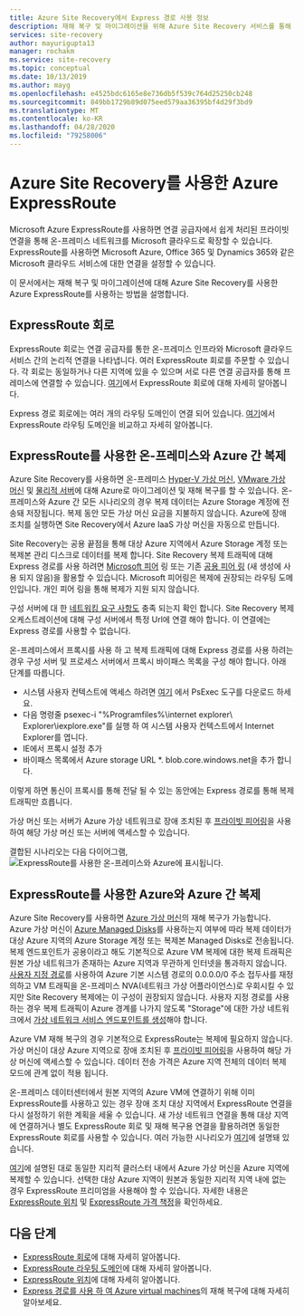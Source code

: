 ```yaml
---
title: Azure Site Recovery에서 Express 경로 사용 정보
description: 재해 복구 및 마이그레이션을 위해 Azure Site Recovery 서비스를 통해 Azure ExpressRoute를 사용하는 방법을 설명합니다.
services: site-recovery
author: mayurigupta13
manager: rochakm
ms.service: site-recovery
ms.topic: conceptual
ms.date: 10/13/2019
ms.author: mayg
ms.openlocfilehash: e4525bdc6165e8e736db5f539c764d25250cb248
ms.sourcegitcommit: 849bb1729b89d075eed579aa36395bf4d29f3bd9
ms.translationtype: MT
ms.contentlocale: ko-KR
ms.lasthandoff: 04/28/2020
ms.locfileid: "79258006"
---
```

# <a name="azure-expressroute-with-azure-site-recovery"></a>Azure Site Recovery를 사용한 Azure ExpressRoute

Microsoft Azure ExpressRoute를 사용하면 연결 공급자에서 쉽게 처리된 프라이빗 연결을 통해 온-프레미스 네트워크를 Microsoft 클라우드로 확장할 수 있습니다. ExpressRoute를 사용하면 Microsoft Azure, Office 365 및 Dynamics 365와 같은 Microsoft 클라우드 서비스에 대한 연결을 설정할 수 있습니다.

이 문서에서는 재해 복구 및 마이그레이션에 대해 Azure Site Recovery를 사용한 Azure ExpressRoute를 사용하는 방법을 설명합니다.

## <a name="expressroute-circuits"></a>ExpressRoute 회로

ExpressRoute 회로는 연결 공급자를 통한 온-프레미스 인프라와 Microsoft 클라우드 서비스 간의 논리적 연결을 나타냅니다. 여러 ExpressRoute 회로를 주문할 수 있습니다. 각 회로는 동일하거나 다른 지역에 있을 수 있으며 서로 다른 연결 공급자를 통해 프레미스에 연결할 수 있습니다. [여기](../expressroute/expressroute-circuit-peerings.md)에서 ExpressRoute 회로에 대해 자세히 알아봅니다.

Express 경로 회로에는 여러 개의 라우팅 도메인이 연결 되어 있습니다. [여기](../expressroute/expressroute-circuit-peerings.md#peeringcompare)에서 ExpressRoute 라우팅 도메인을 비교하고 자세히 알아봅니다.

## <a name="on-premises-to-azure-replication-with-expressroute"></a>ExpressRoute를 사용한 온-프레미스와 Azure 간 복제

Azure Site Recovery를 사용하면 온-프레미스 [Hyper-V 가상 머신](hyper-v-azure-architecture.md), [VMware 가상 머신](vmware-azure-architecture.md) 및 [물리적 서버](physical-azure-architecture.md)에 대해 Azure로 마이그레이션 및 재해 복구를 할 수 있습니다. 온-프레미스와 Azure 간 모든 시나리오의 경우 복제 데이터는 Azure Storage 계정에 전송돼 저장됩니다. 복제 동안 모든 가상 머신 요금을 지불하지 않습니다. Azure에 장애 조치를 실행하면 Site Recovery에서 Azure IaaS 가상 머신을 자동으로 만듭니다.

Site Recovery는 공용 끝점을 통해 대상 Azure 지역에서 Azure Storage 계정 또는 복제본 관리 디스크로 데이터를 복제 합니다. Site Recovery 복제 트래픽에 대해 Express 경로를 사용 하려면 [Microsoft 피어](../expressroute/expressroute-circuit-peerings.md#microsoftpeering) 링 또는 기존 [공용 피어 링](../expressroute/about-public-peering.md) (새 생성에 사용 되지 않음)을 활용할 수 있습니다. Microsoft 피어링은 복제에 권장되는 라우팅 도메인입니다. 개인 피어 링을 통해 복제가 지원 되지 않습니다.

구성 서버에 대 한 [네트워킹 요구 사항도](vmware-azure-configuration-server-requirements.md#network-requirements) 충족 되는지 확인 합니다. Site Recovery 복제 오케스트레이션에 대해 구성 서버에서 특정 Url에 연결 해야 합니다. 이 연결에는 Express 경로를 사용할 수 없습니다. 

온-프레미스에서 프록시를 사용 하 고 복제 트래픽에 대해 Express 경로를 사용 하려는 경우 구성 서버 및 프로세스 서버에서 프록시 바이패스 목록을 구성 해야 합니다. 아래 단계를 따릅니다.

- 시스템 사용자 컨텍스트에 액세스 하려면 [여기](https://aka.ms/PsExec) 에서 PsExec 도구를 다운로드 하세요.
- 다음 명령줄 psexec-i "%Programfiles%\internet explorer\ Explorer\iexplore.exe"를 실행 하 여 시스템 사용자 컨텍스트에서 Internet Explorer를 엽니다.
- IE에서 프록시 설정 추가
- 바이패스 목록에서 Azure storage URL *. blob.core.windows.net을 추가 합니다.

이렇게 하면 통신이 프록시를 통해 전달 될 수 있는 동안에는 Express 경로를 통해 복제 트래픽만 흐릅니다.

가상 머신 또는 서버가 Azure 가상 네트워크로 장애 조치된 후 [프라이빗 피어링](../expressroute/expressroute-circuit-peerings.md#privatepeering)을 사용하여 해당 가상 머신 또는 서버에 액세스할 수 있습니다. 

결합된 시나리오는 다음 다이어그램, ![ExpressRoute를 사용한 온-프레미스와 Azure](./media/concepts-expressroute-with-site-recovery/site-recovery-with-expressroute.png)에 표시됩니다.

## <a name="azure-to-azure-replication-with-expressroute"></a>ExpressRoute를 사용한 Azure와 Azure 간 복제

Azure Site Recovery를 사용하면 [Azure 가상 머신](azure-to-azure-architecture.md)의 재해 복구가 가능합니다. Azure 가상 머신이 [Azure Managed Disks](../virtual-machines/windows/managed-disks-overview.md)를 사용하는지 여부에 따라 복제 데이터가 대상 Azure 지역의 Azure Storage 계정 또는 복제본 Managed Disks로 전송됩니다. 복제 엔드포인트가 공용이라고 해도 기본적으로 Azure VM 복제에 대한 복제 트래픽은 원본 가상 네트워크가 존재하는 Azure 지역과 무관하게 인터넷을 통과하지 않습니다. [사용자 지정 경로](../virtual-network/virtual-networks-udr-overview.md#custom-routes)를 사용하여 Azure 기본 시스템 경로의 0.0.0.0/0 주소 접두사를 재정의하고 VM 트래픽을 온-프레미스 NVA(네트워크 가상 어플라이언스)로 우회시킬 수 있지만 Site Recovery 복제에는 이 구성이 권장되지 않습니다. 사용자 지정 경로를 사용하는 경우 복제 트래픽이 Azure 경계를 나가지 않도록 "Storage"에 대한 가상 네트워크에서 [가상 네트워크 서비스 엔드포인트를 생성](azure-to-azure-about-networking.md#create-network-service-endpoint-for-storage)해야 합니다.

Azure VM 재해 복구의 경우 기본적으로 ExpressRoute는 복제에 필요하지 않습니다. 가상 머신이 대상 Azure 지역으로 장애 조치된 후 [프라이빗 피어링](../expressroute/expressroute-circuit-peerings.md#privatepeering)을 사용하여 해당 가상 머신에 액세스할 수 있습니다. 데이터 전송 가격은 Azure 지역 전체의 데이터 복제 모드에 관계 없이 적용 됩니다.

온-프레미스 데이터센터에서 원본 지역의 Azure VM에 연결하기 위해 이미 ExpressRoute를 사용하고 있는 경우 장애 조치 대상 지역에서 ExpressRoute 연결을 다시 설정하기 위한 계획을 세울 수 있습니다. 새 가상 네트워크 연결을 통해 대상 지역에 연결하거나 별도 ExpressRoute 회로 및 재해 복구용 연결을 활용하려면 동일한 ExpressRoute 회로를 사용할 수 있습니다. 여러 가능한 시나리오가 [여기](azure-vm-disaster-recovery-with-expressroute.md#fail-over-azure-vms-when-using-expressroute)에 설명돼 있습니다.

[여기](../site-recovery/azure-to-azure-support-matrix.md#region-support)에 설명된 대로 동일한 지리적 클러스터 내에서 Azure 가상 머신을 Azure 지역에 복제할 수 있습니다. 선택한 대상 Azure 지역이 원본과 동일한 지리적 지역 내에 없는 경우 ExpressRoute 프리미엄을 사용해야 할 수 있습니다. 자세한 내용은 [ExpressRoute 위치](../expressroute/expressroute-locations.md) 및 [ExpressRoute 가격 책정](https://azure.microsoft.com/pricing/details/expressroute/)을 확인하세요.

## <a name="next-steps"></a>다음 단계
- [ExpressRoute 회로](../expressroute/expressroute-circuit-peerings.md)에 대해 자세히 알아봅니다.
- [ExpressRoute 라우팅 도메인](../expressroute/expressroute-circuit-peerings.md#peeringcompare)에 대해 자세히 알아봅니다.
- [ExpressRoute 위치](../expressroute/expressroute-locations.md)에 대해 자세히 알아봅니다.
- [Express 경로를 사용 하 여 Azure virtual machines](azure-vm-disaster-recovery-with-expressroute.md)의 재해 복구에 대해 자세히 알아보세요.
